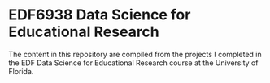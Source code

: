 # EDF6938 Data Science for Educational Research

The content in this repository are compiled from the projects I completed in the EDF Data Science for Educational Research course at the University of Florida.

